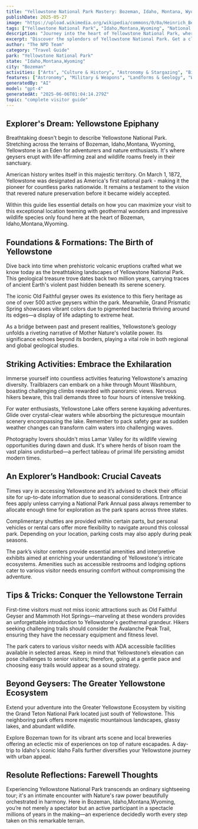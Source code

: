 ```yaml
---
title: "Yellowstone National Park Mastery: Bozeman, Idaho, Montana, Wyoming Insiders Guide"
publishDate: 2025-05-27
image: "https://upload.wikimedia.org/wikipedia/commons/0/0a/Heinrich_Berann_NPS_Panorama_of_Yellowstone_without_labels.jpg"
tags: ["Yellowstone National Park", "Idaho,Montana,Wyoming", "National Parks", "Travel Guide", "Bozeman", "Outdoor Recreation", "Family Travel", "Adventure"]
description: "Journey into the heart of Yellowstone National Park, where geothermal wonders meet unparalleled wildlife encounters in a captivating landscape stretching ove..."
excerpt: "Discover the splendors of Yellowstone National Park. Get a closer look at America’s first national park and its natural treasures waiting to be explored."
author: "The NPD Team"
category: "Travel Guide"
park: "Yellowstone National Park"
state: "Idaho,Montana,Wyoming"
city: "Bozeman"
activities: ["Arts", "Culture & History", "Astronomy & Stargazing", "Biking", "Camping", "Educational Activities", "Fishing & Hunting", "Guided & Self-Guided Tours", "Hiking & Trekking", "Motorized Recreation", "Snow Activities", "Water Activities", "Wildlife Viewing"]
features: ["Astronomy", "Military & Weapons", "Landforms & Geology", "Water & Coastal Geography", "Science", "Innovation & Industry", "Art", "Music & Literature", "Wildlife & Conservation", "Fire & Disaster", "Transportation", "U.S. Wars & Conflicts", "People & Identity", "Cultural Heritage & Society", "Natural Features & Ecosystems"]
generatedBy: "AI"
model: "gpt-4"
generatedAt: "2025-06-06T01:04:14.279Z"
topic: "complete visitor guide"
---
```


## Explorer's Dream: Yellowstone Epiphany
Breathtaking doesn't begin to describe Yellowstone National Park. Stretching across the terrains of Bozeman, Idaho,Montana, Wyoming, Yellowstone is an Eden for adventurers and nature enthusiasts. It's where geysers erupt with life-affirming zeal and wildlife roams freely in their sanctuary.

American history writes itself in this majestic territory. On March 1, 1872, Yellowstone was designated as America's first national park - making it the pioneer for countless parks nationwide. It remains a testament to the vision that revered nature preservation before it became widely accepted.

Within this guide lies essential details on how you can maximize your visit to this exceptional location teeming with geothermal wonders and impressive wildlife species only found here at the heart of Bozeman, Idaho,Montana,Wyoming.

## Foundations & Formations: The Birth of Yellowstone
Dive back into time when prehistoric volcanic eruptions crafted what we know today as the breathtaking landscapes of Yellowstone National Park. This geological treasure trove dates back two million years, carrying traces of ancient Earth's violent past hidden beneath its serene scenery.

The iconic Old Faithful geyser owes its existence to this fiery heritage as one of over 500 active geysers within the park. Meanwhile, Grand Prismatic Spring showcases vibrant colors due to pigmented bacteria thriving around its edges—a display of life adapting to extreme heat.

As a bridge between past and present realities, Yellowstone’s geology unfolds a riveting narrative of Mother Nature's volatile power. Its significance echoes beyond its borders, playing a vital role in both regional and global geological studies.

## Striking Activities: Embrace the Exhilaration
Immerse yourself into countless activities featuring Yellowstone's amazing diversity. Trailblazers can embark on a hike through Mount Washburn, boasting challenging climbs rewarded with panoramic views. Nervous hikers beware, this trail demands three to four hours of intensive trekking.

For water enthusiasts, Yellowstone Lake offers serene kayaking adventures. Glide over crystal-clear waters while absorbing the picturesque mountain scenery encompassing the lake. Remember to pack safety gear as sudden weather changes can transform calm waters into challenging waves.

Photography lovers shouldn't miss Lamar Valley for its wildlife viewing opportunities during dawn and dusk. It's where herds of bison roam the vast plains undisturbed—a perfect tableau of primal life persisting amidst modern times.

## An Explorer’s Handbook: Crucial Caveats
Times vary in accessing Yellowstone and it’s advised to check their official site for up-to-date information due to seasonal considerations. Entrance fees apply unless carrying a National Park Annual pass always remember to allocate enough time for exploration as the park spans across three states.

Complimentary shuttles are provided within certain parts, but personal vehicles or rental cars offer more flexibility to navigate around this colossal park. Depending on your location, parking costs may also apply during peak seasons.

The park’s visitor centers provide essential amenities and interpretive exhibits aimed at enriching your understanding of Yellowstone's intricate ecosystems. Amenities such as accessible restrooms and lodging options cater to various visitor needs ensuring comfort without compromising the adventure.

## Tips & Tricks: Conquer the Yellowstone Terrain 
First-time visitors must not miss iconic attractions such as Old Faithful Geyser and Mammoth Hot Springs—marveling at these wonders provides an unforgettable introduction to Yellowstone's geothermal grandeur. Hikers seeking challenging trails should consider the Avalanche Peak Trail, ensuring they have the necessary equipment and fitness level.

The park caters to various visitor needs with ADA accessible facilities available in selected areas. Keep in mind that Yellowstone’s elevation can pose challenges to senior visitors; therefore, going at a gentle pace and choosing easy trails would appear as a sound strategy.

## Beyond Geysers: The Greater Yellowstone Ecosystem
Extend your adventure into the Greater Yellowstone Ecosystem by visiting the Grand Teton National Park located just south of Yellowstone. This neighboring park offers more majestic mountainous landscapes, glassy lakes, and abundant wildlife.

Explore Bozeman town for its vibrant arts scene and local breweries offering an eclectic mix of experiences on top of nature escapades. A day-trip to Idaho's iconic Idaho Falls further diversifies your Yellowstone journey with urban appeal.

## Resolute Reflections: Farewell Thoughts
Experiencing Yellowstone National Park transcends an ordinary sightseeing tour; it's an intimate encounter with Nature's raw power beautifully orchestrated in harmony. Here in Bozeman, Idaho,Montana,Wyoming, you’re not merely a spectator but an active participant in a spectacle millions of years in the making—an experience decidedly worth every step taken on this remarkable terrain.